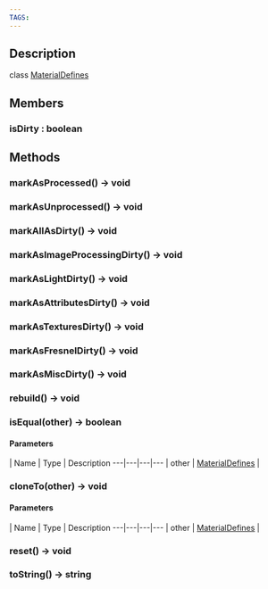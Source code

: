 ```yaml
---
TAGS:
---
```

## Description

class [MaterialDefines](/classes/3.1/MaterialDefines)



## Members

### isDirty : boolean



## Methods

### markAsProcessed() &rarr; void


### markAsUnprocessed() &rarr; void


### markAllAsDirty() &rarr; void


### markAsImageProcessingDirty() &rarr; void


### markAsLightDirty() &rarr; void


### markAsAttributesDirty() &rarr; void


### markAsTexturesDirty() &rarr; void


### markAsFresnelDirty() &rarr; void


### markAsMiscDirty() &rarr; void


### rebuild() &rarr; void


### isEqual(other) &rarr; boolean



#### Parameters
 | Name | Type | Description
---|---|---|---
 | other | [MaterialDefines](/classes/3.1/MaterialDefines) | 

### cloneTo(other) &rarr; void



#### Parameters
 | Name | Type | Description
---|---|---|---
 | other | [MaterialDefines](/classes/3.1/MaterialDefines) | 

### reset() &rarr; void


### toString() &rarr; string


